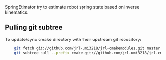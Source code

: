 SpringEtimator try to estimate robot spring state based on inverse kinematics.

Pulling git subtree
------

To update/sync cmake directory with their upstream git repository:

```bash
	git fetch git://github.com/jrl-umi3218/jrl-cmakemodules.git master
	git subtree pull --prefix cmake git://github.com/jrl-umi3218/jrl-cmakemodules.git master --squash
```
